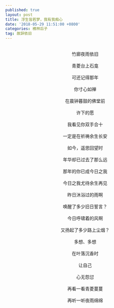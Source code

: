 ```yaml
---
published: true
layout: post
title: 浮生皆若梦，我有我痴心
date: '2018-05-29 11:51:00 +0800'
categories: 樵林后子
tag: 故辞依旧
---
```


<br>
<div style="text-align:center;">
竹廊夜雨依旧
<br><br>
青菱台上石龛
<br><br>
可还记得那年
<br><br>
你寸心如禅
<br><br>
在晨钟暮鼓的佛堂前
<br><br>
许下的愿
<br><br>
我看见你双手合十
<br><br>
一定是在祈祷余生长安
<br><br>
如今，遥思回望时
<br><br>
年华却已过去了那么远
<br><br>
那年的你已成今日之我
<br><br>
今日之我尤待余生再见
<br><br>
昨日沐浴过的雨啊
<br><br>
唤醒了多少旧日誓言？
<br><br>
今日呼啸着的风啊
<br><br>
又扬起了多少路上尘烟？
<br><br>
多想、多想
<br><br>
在叶落沉香时
<br><br>
让自己
<br><br>
心无怨愆
<br><br>
再看一看青菱蔓蔓
<br><br>
再听一听夜雨绵绵
</div>
